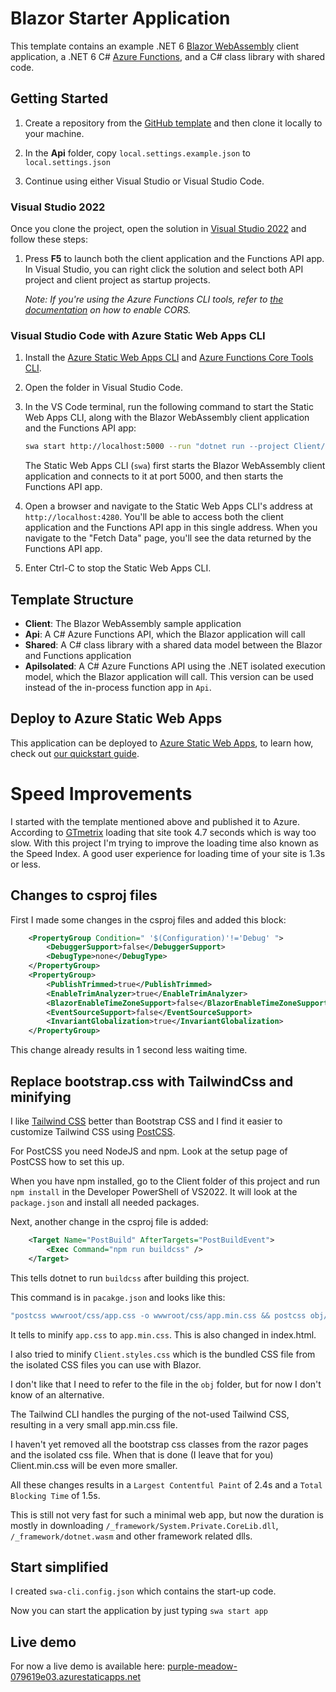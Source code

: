# Blazor Starter Application

This template contains an example .NET 6 [Blazor WebAssembly](https://docs.microsoft.com/aspnet/core/blazor/?view=aspnetcore-6.0#blazor-webassembly) client application, a .NET 6 C# [Azure Functions](https://docs.microsoft.com/azure/azure-functions/functions-overview), and a C# class library with shared code.

## Getting Started

1. Create a repository from the [GitHub template](https://docs.github.com/en/enterprise/2.22/user/github/creating-cloning-and-archiving-repositories/creating-a-repository-from-a-template) and then clone it locally to your machine.

1. In the **Api** folder, copy `local.settings.example.json` to `local.settings.json`

1. Continue using either Visual Studio or Visual Studio Code.

### Visual Studio 2022

Once you clone the project, open the solution in [Visual Studio 2022](https://visualstudio.microsoft.com/vs/) and follow these steps:

1. Press **F5** to launch both the client application and the Functions API app. In Visual Studio, you can right click the solution and select both API project and client project as startup projects. 

    _Note: If you're using the Azure Functions CLI tools, refer to [the documentation](https://docs.microsoft.com/azure/azure-functions/functions-run-local?tabs=windows%2Ccsharp%2Cbash) on how to enable CORS._

### Visual Studio Code with Azure Static Web Apps CLI

1. Install the [Azure Static Web Apps CLI](https://www.npmjs.com/package/@azure/static-web-apps-cli) and [Azure Functions Core Tools CLI](https://www.npmjs.com/package/azure-functions-core-tools).

1. Open the folder in Visual Studio Code.

1. In the VS Code terminal, run the following command to start the Static Web Apps CLI, along with the Blazor WebAssembly client application and the Functions API app:

    ```bash
    swa start http://localhost:5000 --run "dotnet run --project Client/Client.csproj" --api-location Api
    ```

    The Static Web Apps CLI (`swa`) first starts the Blazor WebAssembly client application and connects to it at port 5000, and then starts the Functions API app.

1. Open a browser and navigate to the Static Web Apps CLI's address at `http://localhost:4280`. You'll be able to access both the client application and the Functions API app in this single address. When you navigate to the "Fetch Data" page, you'll see the data returned by the Functions API app.

1. Enter Ctrl-C to stop the Static Web Apps CLI.

## Template Structure

- **Client**: The Blazor WebAssembly sample application
- **Api**: A C# Azure Functions API, which the Blazor application will call
- **Shared**: A C# class library with a shared data model between the Blazor and Functions application
- **ApiIsolated**: A C# Azure Functions API using the .NET isolated execution model, which the Blazor application will call. This version can be used instead of the in-process function app in `Api`.

## Deploy to Azure Static Web Apps

This application can be deployed to [Azure Static Web Apps](https://docs.microsoft.com/azure/static-web-apps), to learn how, check out [our quickstart guide](https://aka.ms/blazor-swa/quickstart).

# Speed Improvements

I started with the template mentioned above and published it to Azure. According to [GTmetrix](https://gtmetrix.com/) loading that site took 4.7 seconds which is way too slow.
With this project I'm trying to improve the loading time also known as the Speed Index. A good user experience for loading time of your site is 1.3s or less.

## Changes to csproj files

First I made some changes in the csproj files and added this block:
```xml
	<PropertyGroup Condition=" '$(Configuration)'!='Debug' ">
		<DebuggerSupport>false</DebuggerSupport>
		<DebugType>none</DebugType>
	</PropertyGroup>
	<PropertyGroup>
		<PublishTrimmed>true</PublishTrimmed>
		<EnableTrimAnalyzer>true</EnableTrimAnalyzer>
		<BlazorEnableTimeZoneSupport>false</BlazorEnableTimeZoneSupport>
		<EventSourceSupport>false</EventSourceSupport>
		<InvariantGlobalization>true</InvariantGlobalization>
	</PropertyGroup>
```
This change already results in 1 second less waiting time.



## Replace bootstrap.css with TailwindCss and minifying

I like [Tailwind CSS](https://tailwindcss.com/) better than Bootstrap CSS and I find it easier to customize Tailwind CSS using [PostCSS](https://postcss.org/).

For PostCSS you need NodeJS and npm. Look at the setup page of PostCSS how to set this up.

When you have npm installed, go to the Client folder of this project and run `npm install` in the Developer PowerShell of VS2022. It will look at the `package.json` and install all needed packages.

Next, another change in the csproj file is added:
```xml
	<Target Name="PostBuild" AfterTargets="PostBuildEvent">
		<Exec Command="npm run buildcss" />
	</Target>
```
This tells dotnet to run `buildcss` after building this project.

This command is in `pacakge.json` and looks like this:
```bash
"postcss wwwroot/css/app.css -o wwwroot/css/app.min.css && postcss obj/Debug/net6.0/scopedcss/bundle/Client.styles.css -o wwwroot/css/Client.min.css"
```
It tells to minify `app.css` to `app.min.css`. This is also changed in index.html.

I also tried to minify `Client.styles.css` which is the bundled CSS file from the isolated CSS files you can use with Blazor.

I don't like that I need to refer to the file in the `obj` folder, but for now I don't know of an alternative.

The Tailwind CLI handles the purging of the not-used Tailwind CSS, resulting in a very small app.min.css file.

I haven't yet removed all the bootstrap css classes from the razor pages and the isolated css file. When that is done (I leave that for you) Client.min.css will be even more smaller.

All these changes results in a `Largest Contentful Paint` of 2.4s and a `Total Blocking Time` of 1.5s.

This is still not very fast for such a minimal web app, but now the duration is mostly in downloading `/_framework/System.Private.CoreLib.dll`, `/_framework/dotnet.wasm` and other framework related dlls.

## Start simplified

I created `swa-cli.config.json` which contains the start-up code.

Now you can start the application by just typing `swa start app`

## Live demo
For now a live demo is available here: [purple-meadow-079619e03.azurestaticapps.net](https://purple-meadow-079619e03.azurestaticapps.net/)



